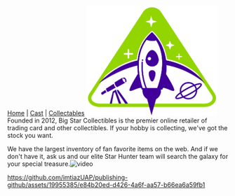 [Home](README.md) | [Cast](Cast.md) | [Collectables](Collectables.md)
<img src="images/logo_stargazers_bug.svg" alt="Stargazers Logo" style="width:300px;">
Founded in 2012, Big Star Collectibles is the premier online retailer of trading card and other collectibles. If your hobby is collecting, we've got the stock you want.

We have the largest inventory of fan favorite items on the web. And if we don't have it, ask us and our elite Star Hunter team will search the galaxy for your special treasure.<img width="900" alt="video" src="https://github.com/imtiazUAP/publishing-github/assets/19955385/9d4ccd4e-b1e6-4143-8ccc-2035f7b0a2cb">


https://github.com/imtiazUAP/publishing-github/assets/19955385/e84b20ed-d426-4a6f-aa57-b66ea6a59fb1

